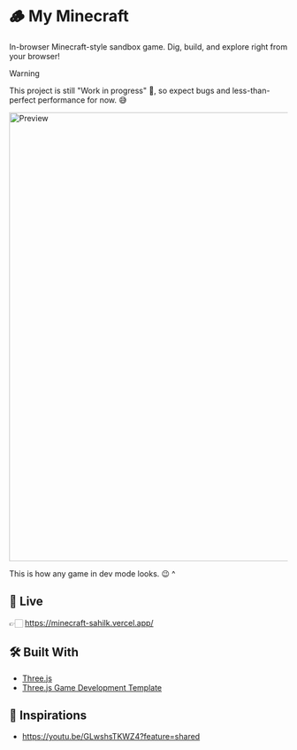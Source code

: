 # 🪵 My Minecraft

In-browser Minecraft-style sandbox game. Dig, build, and explore right from your browser!

> [!WARNING]  
> This project is still "Work in progress" 🚧, so expect bugs and less-than-perfect performance for now. 😅

<img width="1440" height="811" alt="Preview" src="https://github.com/user-attachments/assets/578efd95-cd6f-42d1-9ee6-7f1ab9e54053" />


This is how any game in dev mode looks. 😉 ^

## 🚀 Live

👉🏻 https://minecraft-sahilk.vercel.app/

## 🛠 Built With

- [Three.js](https://github.com/mrdoob/three.js)
- [Three.js Game Development Template](https://github.com/SahilK-027/threejs-gamedev-template)

## 🤩 Inspirations

- https://youtu.be/GLwshsTKWZ4?feature=shared

